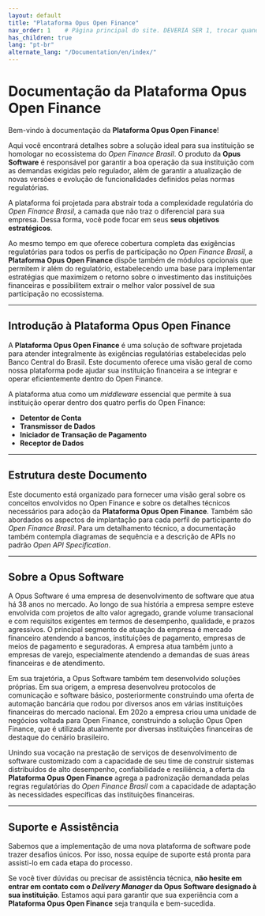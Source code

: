 ```yaml
---
layout: default
title: "Plataforma Opus Open Finance"
nav_order: 1    # Página principal do site. DEVERIA SER 1, trocar quando gerar a versão completa com redirecionamento!!!!
has_children: true
lang: "pt-br"
alternate_lang: "/Documentation/en/index/"
---
```


# Documentação da Plataforma Opus Open Finance

Bem-vindo à documentação da **Plataforma Opus Open Finance**!

Aqui você encontrará detalhes sobre a solução ideal para sua instituição se homologar no ecossistema do *Open Finance Brasil*. O produto da **Opus Software** é responsável por garantir a boa operação da sua instituição com as demandas exigidas pelo regulador, além de garantir a atualização de novas versões e evolução de funcionalidades definidos pelas normas regulatórias.

A plataforma foi projetada para abstrair toda a complexidade regulatória do *Open Finance Brasil*, a camada que não traz o diferencial para sua empresa. Dessa forma, você pode focar em seus **seus objetivos estratégicos**.

Ao mesmo tempo em que oferece cobertura completa das exigências regulatórias para todos os perfis de participação no *Open Finance Brasil*, a **Plataforma Opus Open Finance** dispõe também de módulos opcionais que permitem ir além do regulatório, estabelecendo uma base para implementar estratégias que maximizem o retorno sobre o investimento das instituições financeiras e possibilitem extrair o melhor valor possível de sua participação no ecossistema.

---

## Introdução à Plataforma Opus Open Finance

A **Plataforma Opus Open Finance** é uma solução de software projetada para atender integralmente às exigências regulatórias estabelecidas pelo Banco Central do Brasil. Este documento oferece uma visão geral de como nossa plataforma pode ajudar sua instituição financeira a se integrar e operar eficientemente dentro do Open Finance.

A plataforma atua como um *middleware* essencial que permite à sua instituição operar dentro dos quatro perfis do Open Finance:

- **Detentor de Conta**
- **Transmissor de Dados**
- **Iniciador de Transação de Pagamento**
- **Receptor de Dados**

---

## Estrutura deste Documento

Este documento está organizado para fornecer uma visão geral sobre os conceitos envolvidos no Open Finance e sobre os detalhes técnicos necessários para adoção da **Plataforma Opus Open Finance**. Também são abordados os aspectos de implantação para cada perfil de participante do *Open Finance Brasil*. Para um detalhamento técnico, a documentação também contempla diagramas de sequência e a descrição de APIs no padrão *Open API Specification*.

---

## Sobre a Opus Software

A Opus Software é uma empresa de desenvolvimento de software que atua há 38 anos no mercado. Ao longo de sua história a empresa sempre esteve envolvida com projetos de alto valor agregado, grande volume transacional e com requisitos exigentes em termos de desempenho, qualidade, e prazos agressivos. O principal segmento de atuação da empresa é mercado financeiro atendendo a bancos, instituições de pagamento, empresas de meios de pagamento e seguradoras. A empresa atua também junto a empresas de varejo, especialmente atendendo a demandas de suas áreas financeiras e de atendimento.

Em sua trajetória, a Opus Software também tem desenvolvido soluções próprias. Em sua origem, a empresa desenvolveu protocolos de comunicação e software básico, posteriormente construindo uma oferta de automação bancária que rodou por diversos anos em várias instituições financeiras do mercado nacional. Em 202o a empresa criou uma unidade de negócios voltada para Open Finance, construindo a solução Opus Open Finance, que é utilizada atualmente por diversas instituições financeiras de destaque do cenário brasileiro.

Unindo sua vocação na prestação de serviços de desenvolvimento de software customizado com a capacidade de seu time de construir sistemas distribuídos de alto desempenho, confiabilidade e resiliência, a oferta da **Plataforma Opus Open Finance** agrega a padronização demandada pelas regras regulatórias do *Open Finance Brasil* com a capacidade de adaptação às necessidades específicas das instituições financeiras.

---

## Suporte e Assistência

Sabemos que a implementação de uma nova plataforma de software pode trazer desafios únicos. Por isso, nossa equipe de suporte está pronta para assisti-lo em cada etapa do processo.

Se você tiver dúvidas ou precisar de assistência técnica, **não hesite em entrar em contato com o *Delivery Manager* da Opus Software designado à sua instituição**. Estamos aqui para garantir que sua experiência com a **Plataforma Opus Open Finance** seja tranquila e bem-sucedida.
